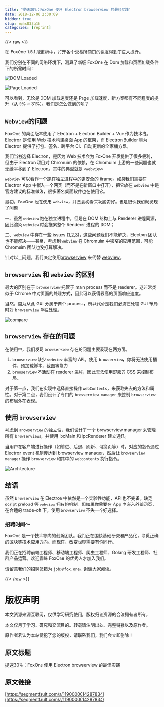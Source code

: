 ```yaml
---
title: '提速30%：FoxOne 使用 Electron browserview 的最佳实践' 
date: 2018-12-06 2:30:09
hidden: true
slug: rwax833q1h
categories: [reprint]
---
```


{{< raw >}}

                    
<p>在 FoxOne 1.5.1 版更新中，打开各个交易所网页的速度得到了巨大提升。</p>
<p>我们分别在不同的网络环境下，测算了新版 FoxOne 在 Dom 加载和页面加载条件下的所需时间：</p>
<p><span class="img-wrap"><img data-src="/img/bV76Xf?w=1451&amp;h=1266" src="https://static.alili.tech/img/bV76Xf?w=1451&amp;h=1266" alt="DOM Loaded" title="DOM Loaded" style="cursor: pointer; display: inline;"></span></p>
<p><span class="img-wrap"><img data-src="/img/bV76X9?w=1461&amp;h=1137" src="https://static.alili.tech/img/bV76X9?w=1461&amp;h=1137" alt="Page Loaded" title="Page Loaded" style="cursor: pointer; display: inline;"></span></p>
<p>可以看到，无论是 DOM 加载速度还是 Page 加载速度，新方案都有不同程度的提升（从 9% ~ 31%）。我们是怎么做到的呢？</p>
<h2 id="articleHeader0">
<code>Webview</code>的问题</h2>
<p>FoxOne 的桌面版本使用了 Electron + Electron Builder + Vue 作为技术栈。Electron 是使用 Web 技术构建桌面 App 的框架，而 Electron Builder 则为 Electron 提供了打包、签名、跨平台 CI、自动更新的全家桶方案。</p>
<p>我们当初选择 Electron，是因为 Web 技术会为 FoxOne 开发提供了很多便利，但由于 Electron 项目对 Chromuim 的依赖，在 Chromuim 上游的一些问题也就无缝平移到了 Electron。其中的典型就是 <code>&lt;webview&gt;</code></p>
<p><code>webview</code> 可以看作一个跑在独立进程中的更安全的 iframe。如果我们需要在 Electron App 中嵌入一个网页（而不是在新窗口中打开），把它放在 <code>webview</code> 中是官方建议的标准做法，很多著名桌面软件也在使用它。</p>
<p>最初，FoxOne 也在使用 <code>webview</code>，并且最初看来功能安好。但是很快我们就发现了问题：</p>
<p>一、虽然 <code>webview</code> 跑在独立进程中，但是在 DOM 结构上与 Renderer 进程同源，因此渲染 <code>webview</code> 时会拖累整个 Renderer 进程的 DOM；</p>
<p>二、<code>webview</code> 中存在一些 issues (<a href="https://github.com/electron/electron/issues/6139" rel="nofollow noreferrer" target="_blank">1</a>,<a href="https://github.com/electron/electron/issues/5110" rel="nofollow noreferrer" target="_blank">2</a>,<a href="https://github.com/electron/electron/issues/8505" rel="nofollow noreferrer" target="_blank">3</a>)，这些问题我们不能解决，Electron 团队也不能解决——甚至，考虑到 <code>webview</code> 在 Chromuim 中狭窄的应用范围，可能 Chromuim 团队也没打算解决。</p>
<p>针对以上问题，我们决定使用<a href="https://electronjs.org/docs/api/browser-view" rel="nofollow noreferrer" target="_blank">browserview</a> 来代替 <a href="https://electronjs.org/docs/api/webview-tag" rel="nofollow noreferrer" target="_blank">webview</a>。</p>
<h2 id="articleHeader1">
<code>browserview</code> 和 <code>webview</code> 的区别</h2>
<p>最大的区别在于 <code>browserview</code> 托管于 main process 而不是 renderer。这非常类似于 Chrome 中对页面的处理方式，因此可以获得很高的页面响应速度。</p>
<p>当然，因为从此 GUI 分属于两个 process，所以代价是我们必须在处理 GUI 布局时对 <code>browserview</code> 单独处理。</p>
<p><span class="img-wrap"><img data-src="/img/bV76Yj?w=1024&amp;h=768" src="https://static.alili.tech/img/bV76Yj?w=1024&amp;h=768" alt="compare" title="compare" style="cursor: pointer;"></span></p>
<h2 id="articleHeader2">
<code>browserview</code> 存在的问题</h2>
<p>在使用中，我们发现 <code>browserview</code> 存在的问题主要表现在两方面。</p>
<ol>
<li>
<code>browserview</code> 缺少 <code>webview</code> 丰富的 API。使用 <code>browserview</code>，你将无法使用插件，预加载脚本，截图等能力</li>
<li>
<code>browserview</code> 不活动在 renderer 进程，因此无法使用舒服的 CSS 来控制布局。</li>
</ol>
<p>对于第一点，我们在实现中选择直接操作 <code>webContents</code>，来获取失去的方法和属性。对于第二点，我们设计了专门的 <code>browserview manager</code> 来控制 <code>browserview</code> 的布局外在表现。</p>
<h2 id="articleHeader3">使用 <code>browserview</code>
</h2>
<p>考虑到 <code>browserview</code> 的独立性，我们设计了一个 browserview manager 来管理所有 <code>browserviews</code>，并使用 ipcMain 和 ipcRenderer 建立通讯。</p>
<p>当用户在客户端进行操作（如前进、后退、刷新、切换页等）时，对应的指令通过 Electron event 机制传达到 browserview manager，然后让 <code>browserview manager</code> 操作 <code>browserview</code> 和其中的 <code>webcontents</code> 执行指令。</p>
<p><span class="img-wrap"><img data-src="/img/bV76Y6?w=1024&amp;h=768" src="https://static.alili.tech/img/bV76Y6?w=1024&amp;h=768" alt="Architecture" title="Architecture" style="cursor: pointer; display: inline;"></span></p>
<h2 id="articleHeader4">结语</h2>
<p>虽然 <code>browserview</code> 在 Electron 中依然是一个实验性功能，API 也不完备，缺乏 script preload 等 <code>webview</code> 拥有的机制。但如果你需要在 App 中嵌入外部网页，在合适的 trade-off 下，使用 <code>browserview</code> 不失一个好选择。</p>
<h3 id="articleHeader5">招聘时间～</h3>
<p>FoxOne 是一个技术导向的创新团队。我们正在围绕基础研究和产品化，寻觅正确的区块链技术应用方向。而现在，改变世界需要有你同行。</p>
<p>我们正在招聘前端工程师、移动端工程师、爬虫工程师、Golang 研发工程师、社群产品运营。欢迎青睐 FoxOne 的优秀人才加入我们。</p>
<p>请留意我们的招聘邮箱为 <code>jobs@fox.one</code>。谢谢大家阅读。</p>

                
{{< /raw >}}

# 版权声明
本文资源来源互联网，仅供学习研究使用，版权归该资源的合法拥有者所有，

本文仅用于学习、研究和交流目的。转载请注明出处、完整链接以及原作者。

原作者若认为本站侵犯了您的版权，请联系我们，我们会立即删除！

## 原文标题
提速30%：FoxOne 使用 Electron browserview 的最佳实践

## 原文链接
[https://segmentfault.com/a/1190000014287834](https://segmentfault.com/a/1190000014287834)


